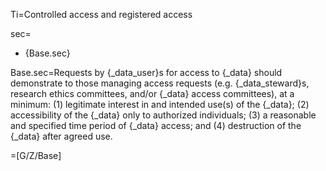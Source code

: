 Ti=Controlled access and registered access

sec=<ul><li>{Base.sec}</li></ul>

Base.sec=Requests by {_data_user}s for access to {_data} should demonstrate to those managing access requests (e.g. {_data_steward}s, research ethics committees, and/or {_data} access committees), at a minimum: (1) legitimate interest in and intended use(s) of the {_data}; (2) accessibility of the {_data} only to authorized individuals; (3) a reasonable and specified time period of {_data} access; and (4) destruction of the {_data} after agreed use.

=[G/Z/Base]
